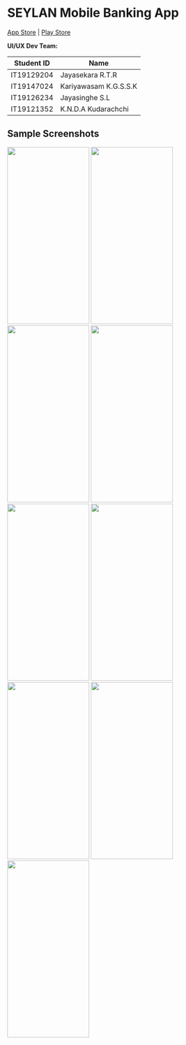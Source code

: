 # SEYLAN Mobile Banking App
[App Store](https://apps.apple.com/lk/app/seylan-mobile-banking-app/id1061045338) | [Play Store](https://play.google.com/store/apps/details?id=com.fg.seylan&hl=en&gl=US)

**UI/UX Dev Team:**

| Student ID | Name                  |
|------------|-----------------------|
| IT19129204 | Jayasekara R.T.R      |
| IT19147024 | Kariyawasam K.G.S.S.K |
| IT19126234 | Jayasinghe S.L        |
| IT19121352 | K.N.D.A Kudarachchi   |

## Sample Screenshots
<img src="https://user-images.githubusercontent.com/68691231/137513563-b4dcacdb-0052-4dcc-ae12-33f9b687bf34.png" width="188" height="405">              <img src="https://user-images.githubusercontent.com/68691231/137511628-a354a4ae-b0b7-4d1a-a3f0-1adb1fae88ff.png" width="188" height="405">              <img src="https://user-images.githubusercontent.com/68691231/137514436-d2bd1116-dbbb-49b5-956f-ffdf52ec9c78.png" width="188" height="405">              <img src="https://user-images.githubusercontent.com/68691231/137513898-827ea0cc-adb0-44cb-ae36-b51ae4f1cb6d.png" width="188" height="405">
<img src="https://user-images.githubusercontent.com/68691231/137513698-76e05b3a-edfc-4b63-8adf-b062a26b3c9c.png" width="188" height="405">              <img src="https://user-images.githubusercontent.com/68691231/137515101-81bee25e-b02e-47b6-b9da-deeac5b1f56b.png" width="188" height="405">              <img src="https://user-images.githubusercontent.com/68691231/137514191-12ec8797-ed74-48e1-ac74-f004d5842d4b.png" width="188" height="405">              <img src="https://user-images.githubusercontent.com/68691231/137514328-50073b39-fb65-465a-b3bf-c0c309dfa595.png" width="188" height="405">              <img src="https://user-images.githubusercontent.com/68691231/137514665-d549094e-2f81-44aa-abb2-7b832cae3c4f.png" width="188" height="405">          
